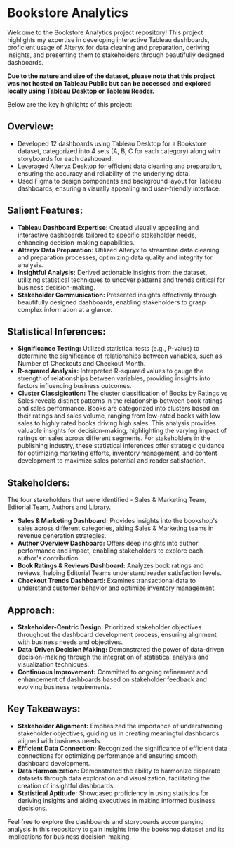 # Bookstore Analytics

Welcome to the Bookstore Analytics project repository! This project highlights my expertise in developing interactive Tableau dashboards, proficient usage of Alteryx for data cleaning and preparation, deriving insights, and presenting them to stakeholders through beautifully designed dashboards. 

**Due to the nature and size of the dataset, please note that this project was not hosted on Tableau Public but can be accessed and explored locally using Tableau Desktop or Tableau Reader.**

Below are the key highlights of this project:

## Overview:
- Developed 12 dashboards using Tableau Desktop for a Bookstore dataset, categorized into 4 sets (A, B, C for each category) along with storyboards for each dashboard.
- Leveraged Alteryx Desktop for efficient data cleaning and preparation, ensuring the accuracy and reliability of the underlying data.
- Used Figma to design components and background layout for Tableau dashboards, ensuring a visually appealing and user-friendly interface.

## Salient Features:
- **Tableau Dashboard Expertise:** Created visually appealing and interactive dashboards tailored to specific stakeholder needs, enhancing decision-making capabilities.
- **Alteryx Data Preparation:** Utilized Alteryx to streamline data cleaning and preparation processes, optimizing data quality and integrity for analysis.
- **Insightful Analysis:** Derived actionable insights from the dataset, utilizing statistical techniques to uncover patterns and trends critical for business decision-making.
- **Stakeholder Communication:** Presented insights effectively through beautifully designed dashboards, enabling stakeholders to grasp complex information at a glance.

## Statistical Inferences:
- **Significance Testing:** Utilized statistical tests (e.g., P-value) to determine the significance of relationships between variables, such as Number of Checkouts and Checkout Month.
- **R-squared Analysis:** Interpreted R-squared values to gauge the strength of relationships between variables, providing insights into factors influencing business outcomes.
- **Cluster Classigication:** 
  The cluster classification of Books by Ratings vs Sales reveals distinct patterns in the relationship between book ratings and sales performance. Books are categorized into clusters based on their ratings and sales volume, ranging from low-rated books with low sales to highly rated books driving high sales. This analysis provides valuable insights for decision-making, highlighting the varying impact of ratings on sales across different segments. For stakeholders in the publishing industry, these statistical inferences offer strategic guidance for optimizing marketing efforts, inventory management, and content development to maximize sales potential and reader satisfaction.

## Stakeholders:
The four stakeholders that were identified - Sales & Marketing Team, Editorial Team, Authors and Library.
- **Sales & Marketing Dashboard:** Provides insights into the bookshop's sales across different categories, aiding Sales & Marketing teams in revenue generation strategies.
- **Author Overview Dashboard:** Offers deep insights into author performance and impact, enabling stakeholders to explore each author's contribution.
- **Book Ratings & Reviews Dashboard:** Analyzes book ratings and reviews, helping Editorial Teams understand reader satisfaction levels.
- **Checkout Trends Dashboard:** Examines transactional data to understand customer behavior and optimize inventory management.

## Approach:
- **Stakeholder-Centric Design:** Prioritized stakeholder objectives throughout the dashboard development process, ensuring alignment with business needs and objectives.
- **Data-Driven Decision Making:** Demonstrated the power of data-driven decision-making through the integration of statistical analysis and visualization techniques.
- **Continuous Improvement:** Committed to ongoing refinement and enhancement of dashboards based on stakeholder feedback and evolving business requirements.

## Key Takeaways:
- **Stakeholder Alignment:** Emphasized the importance of understanding stakeholder objectives, guiding us in creating meaningful dashboards aligned with business needs.
- **Efficient Data Connection:** Recognized the significance of efficient data connections for optimizing performance and ensuring smooth dashboard development.
- **Data Harmonization:** Demonstrated the ability to harmonize disparate datasets through data exploration and visualization, facilitating the creation of insightful dashboards.
- **Statistical Aptitude:** Showcased proficiency in using statistics for deriving insights and aiding executives in making informed business decisions.

Feel free to explore the dashboards and storyboards accompanying analysis in this repository to gain insights into the bookshop dataset and its implications for business decision-making.

